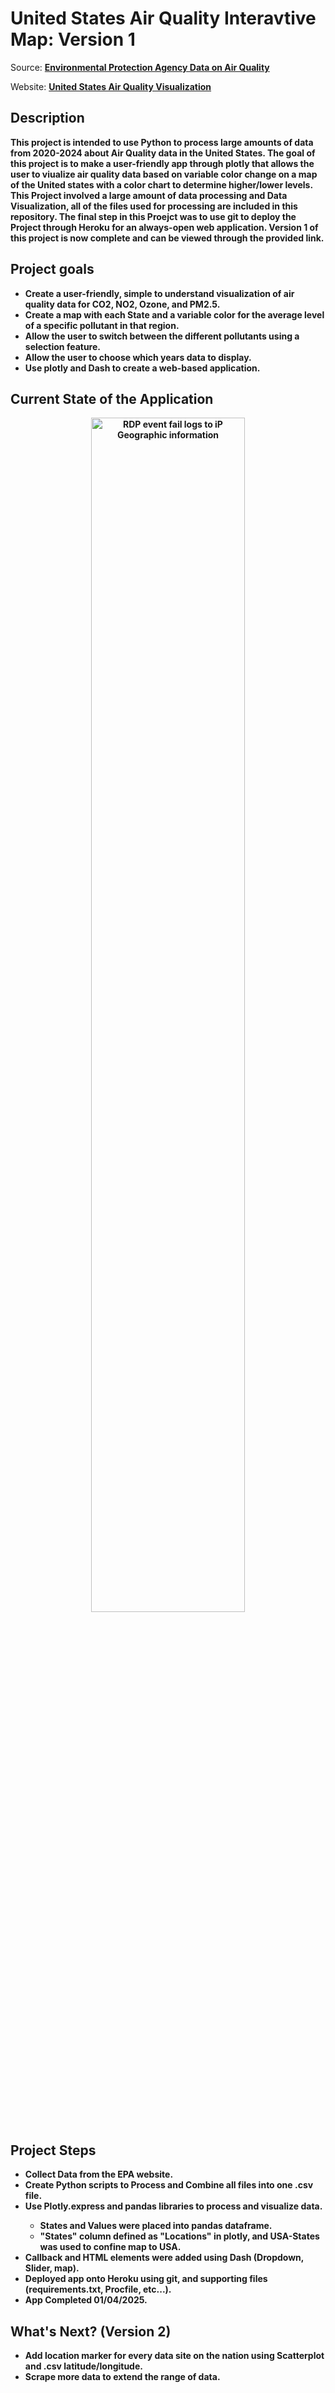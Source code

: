 # United States Air Quality Interavtive Map: Version 1

Source: **[Environmental Protection Agency Data on Air Quality](https://www.epa.gov/outdoor-air-quality-data/download-daily-data)**

Website: **[United States Air Quality Visualization](https://dash-air-quality-app-02617dcbdf3f.herokuapp.com/)**

<h2>Description</h2>
<b>This project is intended to use Python to process large amounts of data from 2020-2024 about Air Quality data in the United States. The goal of this project is to make a user-friendly app through plotly that allows the user to viualize air quality data based on variable color change on a map of the United states with a color chart to determine higher/lower levels. This Project involved a large amount of data processing and Data Visualization, all of the files used for processing are included in this repository. The final step in this Proejct was to use git to deploy the Project through Heroku for an always-open web application. Version 1 of this project is now complete and can be viewed through the provided link.

</b>
<br />

</p>
<h2>Project goals</h2>

- <b>Create a user-friendly, simple to understand visualization of air quality data for CO2, NO2, Ozone, and PM2.5.
- <b>Create a map with each State and a variable color for the average level of a specific pollutant in that region.
- <b>Allow the user to switch between the different pollutants using a selection feature.
- <b>Allow the user to choose which years data to display.
- <b>Use plotly and Dash to create a web-based application.

<h2>Current State of the Application</h2>
<p align="center">
<img src="https://i.imgur.com/itPen5R.png" height="70%" width="70%" alt="RDP event fail logs to iP Geographic information"/>

</p>
<h2>Project Steps</h2>

- <b>Collect Data from the EPA website.
- <b>Create Python scripts to Process and Combine all files into one .csv file.
- <b>Use Plotly.express and pandas libraries to process and visualize data.
    - <b>States and Values were placed into pandas dataframe.
    - <b>"States" column defined as "Locations" in plotly, and USA-States was used to confine map to USA.
- <b>Callback and HTML elements were added using Dash (Dropdown, Slider, map).
- <b>Deployed app onto Heroku using git, and supporting files (requirements.txt, Procfile, etc...).
- <b> App Completed 01/04/2025.

</p>
<h2>What's Next? (Version 2)</h2>

- <b>Add location marker for every data site on the nation using Scatterplot and .csv latitude/longitude.
- <b>Scrape more data to extend the range of data.
